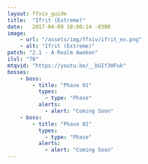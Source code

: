 ```yaml
---
layout: ffxiv_guide
title:  "Ifrit (Extreme)"
date:   2017-04-09 18:00:14 -0300
image:
    - url: "/assets/img/ffxiv/ifrit_ex.png"
    - alt: "Ifrit (Extreme)"
patch: "2.1 - A Realm Awoken"
ilvl: "70"
mtqvid: "https://youtu.be/__bGIf3HFuk"
bosses:
    - boss:
        - title: "Phase 01"
          types:
            - type: "Phase"
          alerts:
            - alert: "Coming Soon"
    - boss:
        - title: "Phase 02"
          types:
            - type: "Phase"
          alerts:
            - alert: "Coming Soon"
---
```

